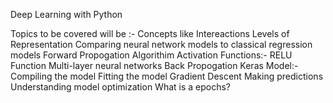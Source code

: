 Deep Learning with Python

Topics to be covered will be :- Concepts like Intereactions Levels of Representation Comparing neural network models to classical regression models Forward Propogation Algorithim Activation Functions:- RELU Function Multi-layer neural networks Back Propogation Keras Model:- Compiling the model Fitting the model Gradient Descent Making predictions Understanding model optimization What is a epochs?